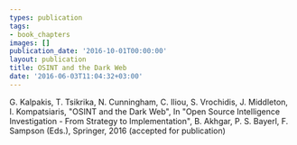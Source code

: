 ```yaml
---
types: publication
tags:
- book_chapters
images: []
publication_date: '2016-10-01T00:00:00'
layout: publication
title: OSINT and the Dark Web
date: '2016-06-03T11:04:32+03:00'
---
```

<p>G. Kalpakis, T. Tsikrika, N. Cunningham, C. Iliou, S. Vrochidis, J. Middleton, I. Kompatsiaris, "OSINT and the Dark Web", In "Open Source Intelligence Investigation - From Strategy to Implementation", B. Akhgar, P. S. Bayerl, F. Sampson (Eds.), Springer, 2016 (accepted for publication)</p>

